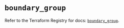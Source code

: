 # `boundary_group`

Refer to the Terraform Registry for docs: [`boundary_group`](https://registry.terraform.io/providers/hashicorp/boundary/1.1.12/docs/resources/group).
